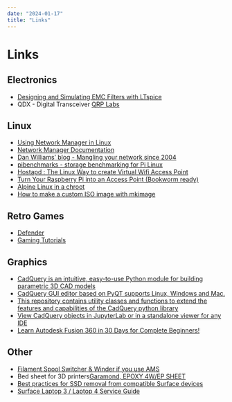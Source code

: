 ```yaml
---
date: "2024-01-17"
title: "Links"
---
```

<!-- markdownlint-disable MD025 -->
# Links
<!-- markdownlint-enable MD025 -->

## Electronics

* [Designing and Simulating EMC Filters with LTspice](https://www.allaboutcircuits.com/technical-articles/designing-and-simulating-emc-filters-ltspice/)
* QDX - Digital Transceiver [QRP Labs](https://qrp-labs.com/qdx.html)

## Linux

* [Using Network Manager in Linux](https://www.baeldung.com/linux/network-manager)
* [Network Manager Documentation](https://www.networkmanager.dev/docs/)
* [Dan Williams’ blog - Mangling your network since 2004](https://blogs.gnome.org/dcbw/)
* [pibenchmarks - storage benchmarking for Pi Linux](https://pibenchmarks.com/user/jchidley/)
* [Hostapd : The Linux Way to create Virtual Wifi Access Point](https://nims11.wordpress.com/2012/04/27/hostapd-the-linux-way-to-create-virtual-wifi-access-point/)
* [Turn Your Raspberry Pi into an Access Point (Bookworm ready)](https://raspberrytips.com/access-point-setup-raspberry-pi/)
* [Alpine Linux in a chroot](https://wiki.alpinelinux.org/wiki/Alpine_Linux_in_a_chroot)
* [How to make a custom ISO image with mkimage](https://wiki.alpinelinux.org/wiki/How_to_make_a_custom_ISO_image_with_mkimage)

## Retro Games

* [Defender](https://github.com/mwenge/defender)
* [Gaming Tutorials](https://bytesnbits.co.uk/category/blog/)

## Graphics

* [CadQuery is an intuitive, easy-to-use Python module for building parametric 3D CAD models](https://github.com/CadQuery/cadquery)
* [CadQuery GUI editor based on PyQT supports Linux, Windows and Mac.](https://github.com/CadQuery/CQ-editor)
* [This repository contains utility classes and functions to extend the features and capabilities of the CadQuery python library](https://github.com/michaelgale/cq-kit)
* [View CadQuery objects in JupyterLab or in a standalone viewer for any IDE](https://github.com/bernhard-42/jupyter-cadquery)
* [Learn Autodesk Fusion 360 in 30 Days for Complete Beginners!](https://www.youtube.com/playlist?list=PLrZ2zKOtC_-C4rWfapgngoe9o2-ng8ZBr)

## Other

* [Filament Spool Switcher & Winder if you use AMS](https://www.printables.com/model/407688-bambu-lab-p1-x1-x1c-x1cc-filament-spool-switcher-w/comments)
* Bed sheet for 3D printers[Garamond, EPOXY 4W/EP SHEET](https://www.aiplastics.com/epoxy-4w-ep-sheet-epoxy-4w-ep-sheet.html)
* [Best practices for SSD removal from compatible Surface devices](https://learn.microsoft.com/en-us/surface/surface-ssd-removal-guide)
* [Surface Laptop 3 / Laptop 4 Service Guide](Surface%20Laptop%203%20and%204%20English%20Service%20Guide.pdf)

